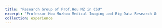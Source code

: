 ```yaml
---
title: "Research Group of Prof.Hou MZ in CSU"
excerpt: "Professor Hou Muzhou Medical Imaging and Big Data Research Group, School of Mathematics and Statistics, Central South University<br/><img src='/images/ME_group.png'>"
collection: experience
---
```

